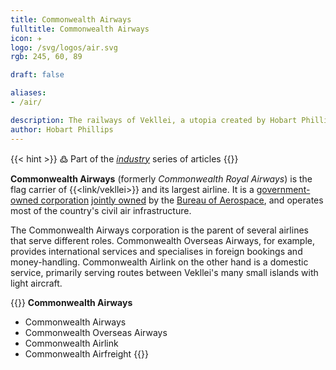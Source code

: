 ```yaml
---
title: Commonwealth Airways
fulltitle: Commonwealth Airways
icon: ✈️
logo: /svg/logos/air.svg
rgb: 245, 60, 89

draft: false

aliases:
- /air/

description: The railways of Vekllei, a utopia created by Hobart Phillips.
author: Hobart Phillips
---
```

{{< hint >}}
߷ Part of the *[industry](/industry/)* series of articles
{{</hint>}}

**Commonwealth Airways** (formerly *Commonwealth Royal Airways*) is the flag carrier of {{<link/vekllei>}} and its largest airline. It is a [government-owned corporation](/assets/) [jointly owned](/bulletin/government-ownership/) by the [<span class="fi fi-min-commons fis"></span> Bureau of Aerospace](/bureau-of-aerospace/), and operates most of the country's civil air infrastructure.

The Commonwealth Airways corporation is the parent of several airlines that serve different roles. Commonwealth Overseas Airways, for example, provides international services and specialises in foreign bookings and money-handling. Commonwealth Airlink on the other hand is a domestic service, primarily serving routes between Vekllei's many small islands with light aircraft.

{{<hint panel>}}
**Commonwealth Airways**

* Commonwealth Airways
* Commonwealth Overseas Airways
* Commonwealth Airlink
* Commonwealth Airfreight
{{</hint>}}

<!-- TODO: Add fleet -->

